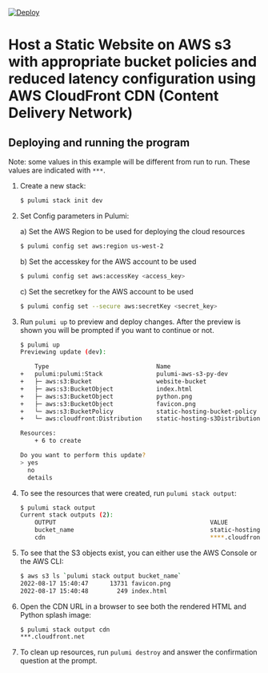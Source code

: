 [![Deploy](https://get.pulumi.com/new/button.svg)](https://app.pulumi.com/new?template=https://github.com/pulumi/examples/blob/master/aws-py-s3-folder/README.md)

# Host a Static Website on AWS s3 with appropriate bucket policies and reduced latency configuration using AWS CloudFront CDN (Content Delivery Network)

## Deploying and running the program

Note: some values in this example will be different from run to run.  These values are indicated
with `***`.

1. Create a new stack:

    ```bash
    $ pulumi stack init dev
    ```

2. Set Config parameters in Pulumi:
    
    a) Set the AWS Region to be used for deploying the cloud resources 
    ```bash
    $ pulumi config set aws:region us-west-2
    ```
    b) Set the accesskey for the AWS account to be used
    ```bash
    $ pulumi config set aws:accessKey <access_key>
    ```
    c) Set the secretkey for the AWS account to be used
    ```bash
    $ pulumi config set --secure aws:secretKey <secret_key>
    ```
    
3. Run `pulumi up` to preview and deploy changes.  After the preview is shown you will be
    prompted if you want to continue or not.

    ```bash
    $ pulumi up
    Previewing update (dev):

        Type                              Name                                Plan       
    +   pulumi:pulumi:Stack               pulumi-aws-s3-py-dev                create     
    +   ├─ aws:s3:Bucket                  website-bucket                      create     
    +   ├─ aws:s3:BucketObject            index.html                          create     
    +   ├─ aws:s3:BucketObject            python.png                          create     
    +   ├─ aws:s3:BucketObject            favicon.png                         create     
    +   └─ aws:s3:BucketPolicy            static-hosting-bucket-policy        create
    +   └─ aws:cloudfront:Distribution    static-hosting-s3Distribution       create

    Resources:
        + 6 to create

    Do you want to perform this update?
    > yes
      no
      details
    ```

4. To see the resources that were created, run `pulumi stack output`:

    ```bash
    $ pulumi stack output
    Current stack outputs (2):
        OUTPUT                                           VALUE
        bucket_name                                      static-hosting-bucket-****
        cdn                                              ****.cloudfront.net
    ```

5. To see that the S3 objects exist, you can either use the AWS Console or the AWS CLI:

    ```bash
    $ aws s3 ls `pulumi stack output bucket_name`
    2022-08-17 15:40:47      13731 favicon.png
    2022-08-17 15:40:48        249 index.html
    ```

6. Open the CDN URL in a browser to see both the rendered HTML and Python splash image:

    ```bash
    $ pulumi stack output cdn
    ***.cloudfront.net
    ```

7. To clean up resources, run `pulumi destroy` and answer the confirmation question at the prompt.
